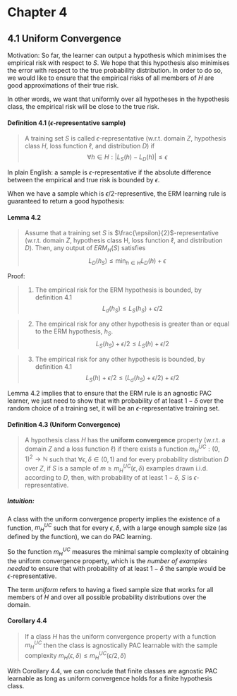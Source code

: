 # Chapter 4
## 4.1 Uniform Convergence

Motivation: So far, the learner can output a hypothesis which minimises the empirical risk with respect to $S$. We hope that this hypothesis also minimises the error with respect to the true probability distribution. In order to do so, we would like to ensure that the empirical risks of all members of $H$ are good approximations of their true risk.

In other words, we want that uniformly over all hypotheses in the hypothesis class, the empirical risk will be close to the true risk.

#### Definition 4.1 ($\epsilon$-representative sample)
> A training set $S$ is called $\epsilon$-representative (w.r.t. domain $Z$, hypothesis class $H$, loss function $\ell$, and distribution $D$) if
$$
\forall h \in H: |L_S(h) - L_D(h)| \le \epsilon
$$

In plain English: a sample is $\epsilon$-representative if the absolute difference between the empirical and true risk is bounded by $\epsilon$.

When we have a sample which is $\epsilon/2$-representive, the ERM learning rule is guaranteed to return a good hypothesis:
#### Lemma 4.2
> Assume that a training set $S$ is $\frac{\epsilon}{2}$-representative (w.r.t. domain $Z$, hypothesis class H, loss function $\ell$, and distribution $D$). Then, any output of $ERM_H(S)$ satisfies
$$
L_D(h_S) \le \min_{h\in H} L_D(h) + \epsilon
$$

Proof:

> 1. The empirical risk for the ERM hypothesis is bounded, by definition 4.1
$$
L_d(h_S) \le L_S(h_S) + \epsilon / 2
$$

> 2. The empirical risk for any other hypothesis is greater than or equal to the ERM hypothesis, $h_S$.
$$
L_S(h_S) + \epsilon / 2 \le L_S(h) + \epsilon / 2
$$

> 3. The empirical risk for any other hypothesis is bounded, by definition 4.1 
$$
L_S(h) + \epsilon / 2 \le (L_d(h_S) + \epsilon / 2) + \epsilon / 2
$$

Lemma 4.2 implies that to ensure that the ERM rule is an agnostic PAC learner, we just need to show that with probability of at least $1 - \delta$ over the random choice of a training set, it will be an $\epsilon$-representative training set.

#### Definition 4.3 (Uniform Convergence)
> A hypothesis class $H$ has the **uniform convergence** property (w.r.t. a domain $Z$ and a loss function $\ell$) if there exists a function $m_H^{UC}: (0,1)^2 \rightarrow \mathbb{N}$ such that $\forall \epsilon, \delta \in (0,1)$ and for every probability distribution $D$ over $Z$, if $S$ is a sample of $m \ge m_H^{UC}(\epsilon, \delta)$ examples drawn i.i.d. according to $D$, then, with probability of at least $1-\delta$, $S$ is $\epsilon$-representative.

##### Intuition:
A class with the uniform convergence property implies the existence of a function, $m_H^{UC}$ such that for every $\epsilon, \delta$, with a large enough sample size (as defined by the function), we can do PAC learning.

So the function $m_H^{UC}$ measures the minimal sample complexity of obtaining the uniform convergence property, which is the *number of examples needed* to ensure that with probability of at least $1-\delta$ the sample would be $\epsilon$-representative.

The term *uniform* refers to having a fixed sample size that works for all members of $H$ and over all possible probability distributions over the domain.

#### Corollary 4.4
> If a class $H$ has the uniform convergence property with a function $m_H^{UC}$ then the class is agnostically PAC learnable with the sample complexity $m_H(\epsilon, \delta) \le m_H^{UC}(\epsilon/2, \delta)$

With Corollary 4.4, we can conclude that finite classes are agnostic PAC learnable as long as uniform convergence holds for a finite hypothesis class.
